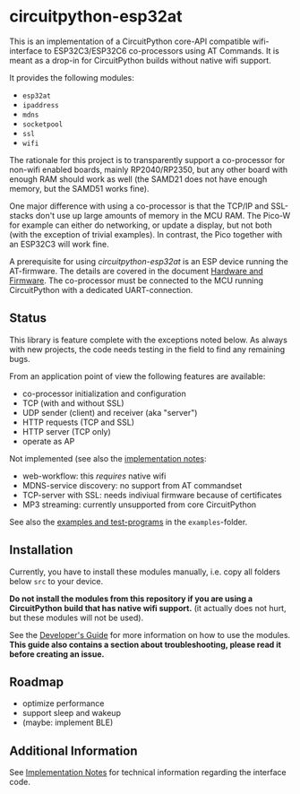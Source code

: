 circuitpython-esp32at
=====================

This is an implementation of a CircuitPython core-API compatible
wifi-interface to ESP32C3/ESP32C6 co-processors using AT Commands. It
is meant as a drop-in for CircuitPython builds without native wifi
support.

It provides the following modules:

  - `esp32at`
  - `ipaddress`
  - `mdns`
  - `socketpool`
  - `ssl`
  - `wifi`

The rationale for this project is to transparently support a
co-processor for non-wifi enabled boards, mainly RP2040/RP2350, but
any other board with enough RAM should work as well (the SAMD21 does
not have enough memory, but the SAMD51 works fine).

One major difference with using a co-processor is that the TCP/IP and
SSL-stacks don't use up large amounts of memory in the MCU RAM. The
Pico-W for example can either do networking, or update a display, but
not both (with the exception of trivial examples). In contrast, the
Pico together with an ESP32C3 will work fine.

A prerequisite for using *circuitpython-esp32at* is an ESP device
running the AT-firmware. The details are covered in the document
[Hardware and Firmware](./doc/hardware_firmware.md). The co-processor
must be connected to the MCU running CircuitPython with a dedicated
UART-connection.


Status
------

This library is feature complete with the exceptions noted below. As
always with new projects, the code needs testing in the field to find
any remaining bugs.

From an application point of view the following features are available:

  - co-processor initialization and configuration
  - TCP (with and without SSL)
  - UDP sender (client) and receiver (aka "server")
  - HTTP requests (TCP and SSL)
  - HTTP server (TCP only)<br>
  - operate as AP

Not implemented (see also the [implementation notes](./doc/impl_notes.md):

  - web-workflow: this *requires* native wifi
  - MDNS-service discovery: no support from AT commandset
  - TCP-server with SSL: needs indiviual firmware because of certificates
  - MP3 streaming: currently unsupported from core CircuitPython

See also the [examples and test-programs](./examples/README.md) in the
`examples`-folder.


Installation
------------

Currently, you have to install these modules manually, i.e. copy
all folders below `src` to your device.

**Do not install the modules from this repository if you are using a
CircuitPython build that has native wifi support.** (it actually does not
hurt, but these modules will not be used).

See the [Developer's Guide](./doc/dev_guide.md) for more information
on how to use the modules. **This guide also contains a section about
troubleshooting, please read it before creating an issue.**


Roadmap
-------

  - optimize performance
  - support sleep and wakeup
  - (maybe: implement BLE)


Additional Information
----------------------

See [Implementation Notes](./doc/impl_notes.md) for technical information
regarding the interface code.
